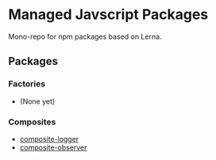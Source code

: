 # Managed Javscript Packages
Mono-repo for npm packages based on Lerna.

## Packages

### Factories

- (None yet)

### Composites

- [composite-logger](packages/composite-logger)
- [composite-observer](packages/composite-observer)
